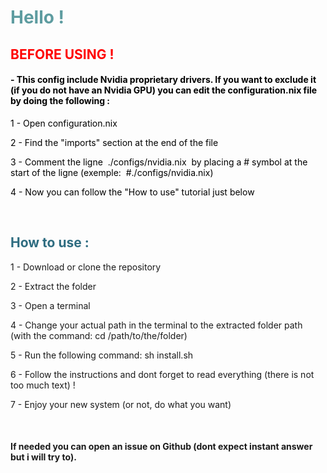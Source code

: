 <h1 style="color: #5e9ca0;">Hello !</h1>
<h2><span style="color: #ff0000;">BEFORE USING !</span></h2>
<h4><span style="color: #000000;">- This config include Nvidia proprietary drivers. If you want to exclude it (if you do not have an Nvidia GPU) you can edit the configuration.nix file by doing the following :</span></h4>
<p style="color: #2e6c80;"><span style="color: #000000;">1 - Open configuration.nix</span></p>
<p style="color: #2e6c80;"><span style="color: #000000;">2 - Find the "imports" section at the end of the file</span></p>
<p style="color: #2e6c80;"><span style="color: #000000;">3 - Comment the ligne&nbsp; ./configs/nvidia.nix&nbsp; by placing a # symbol at the start of the ligne (exemple:&nbsp; #./configs/nvidia.nix)</span></p>
<p style="color: #2e6c80;"><span style="color: #000000;">4 - Now you can follow the "How to use" tutorial just below</span></p>
<p style="color: #2e6c80;">&nbsp;</p>
<h2 style="color: #2e6c80;">How to use :</h2>
<p>1 - Download or clone the repository</p>
<p>2 - Extract the folder</p>
<p>3 - Open a terminal</p>
<p>4 - Change your actual path in the terminal to the extracted folder path (with the command: cd /path/to/the/folder)</p>
<p>5 - Run the following command: sh install.sh</p>
<p>6 - Follow the instructions and dont forget to read everything (there is not too much text) !</p>
<p>7 - Enjoy your new system (or not, do what you want)</p>
<p>&nbsp;</p>
<h4>If needed you can open an issue on Github (dont expect instant answer but i will try to).</h4>
